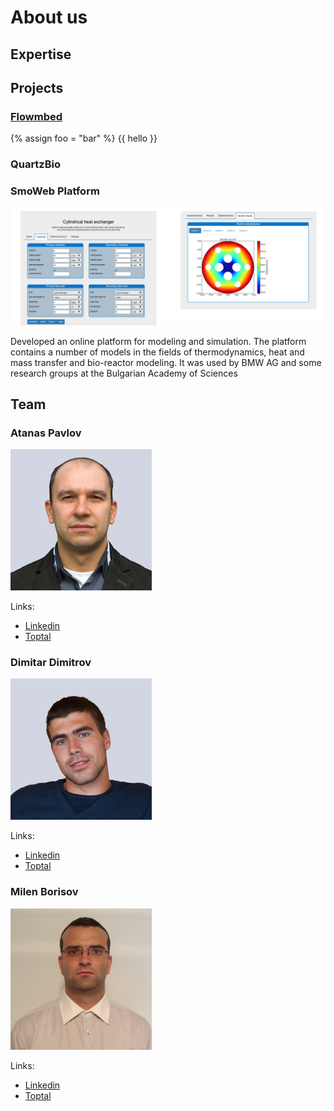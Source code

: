 # About us


## Expertise

## Projects

### [Flowmbed](https://github.com/SysMo/flowmbed)

{% assign foo = "bar" %}
{{ hello }}

### QuartzBio 

### SmoWeb Platform

![Atanas Pavlov](assets/SmoWebPlatform_HeatExchanger.png)

Developed an online platform for modeling and simulation. The platform contains a number of models in the fields of thermodynamics, heat and mass transfer and bio-reactor modeling. It was used by BMW AG and some research groups at the Bulgarian Academy of Sciences

## Team

### Atanas Pavlov
![Atanas Pavlov](assets/AtanasPavlov.jpg)

Links:
  - [Linkedin](https://www.linkedin.com/in/atanas-pavlov-7147521a/)
  - [Toptal](https://www.toptal.com/resume/atanas-pavlov)

### Dimitar Dimitrov
![Dimitar Dimitrov](assets/DimitarDimitrov.jpg)

Links:
  - [Linkedin](https://www.linkedin.com/in/dimitar-dimitrov-02954342/)
  - [Toptal](https://www.toptal.com/resume/dimitar-dimitrov)

### Milen Borisov
![Milen Borisov](assets/MilenBorisov.png)

Links:
  - [Linkedin](https://www.linkedin.com/in/milen-borisov-a6797128/)
  - [Toptal](https://www.toptal.com/resume/milen-kolev-borisov)
